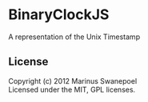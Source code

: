 # BinaryClockJS

A representation of the Unix Timestamp

## License
Copyright (c) 2012 Marinus Swanepoel  
Licensed under the MIT, GPL licenses.
